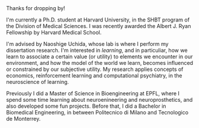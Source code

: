 ## 
Thanks for dropping by!

I'm currently a Ph.D. student at Harvard University, in the SHBT program of the Division of Medical Sciences. I was recently awarded the Albert J. Ryan Fellowship by Harvard Medical School.

I'm advised by Naoshige Uchida, whose lab is where I perform my dissertation research. I'm interested in *learning*, and in particuliar, how  we learn to associate a certain value (or utility) to elements we encounter in our environment, and how the model of the world we learn, becomes influenced or constrained by our subjective utility.  My research  applies concepts of  economics, reinforcement learning and computational psychiatry, in the neuroscience of learning. 

Previously I did a Master of Science in Bioengineering at EPFL, where I spend some time learning about neuroenineering and neuroprosthetics, and also developed some fun projects.
Before that, I did a Bachelor in Biomedical Engineering, in between Politecnico di Milano and Tecnologico de Monterrey. 

